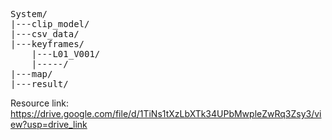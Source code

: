 <pre>
System/
|---clip_model/
|---csv_data/
|---keyframes/
    |---L01_V001/
    |-----/
|---map/
|---result/
</pre>
Resource link: https://drive.google.com/file/d/1TiNs1tXzLbXTk34UPbMwpleZwRq3Zsy3/view?usp=drive_link
